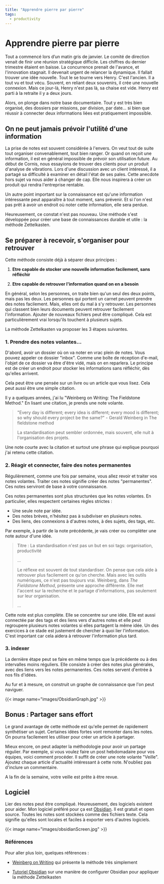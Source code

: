 ```yaml
---
title: "Apprendre pierre par pierre"
tags: 
  - productivity
---
```


# Apprendre pierre par pierre

Tout a commencé lors d’un matin gris de janvier. Le comité de direction venait de finir une réunion stratégique difficile. Les chiffres du dernier trimestre étaient en baisse. La concurrence prenait de l'avance, et l'innovation stagnait. Il devenait urgent de relancer la dynamique. Il fallait trouver une idée nouvelle. Tout le se tourne vers Henry. C'est l'ancien. Il a tout vu et tout vécu. Souvent, en reliant deux souvenirs, il crée une nouvelle connexion. Mais ce jour-là, Henry n'est pas là, sa chaise est vide. Henry est parti à la retraite il y a deux jours.

Alors, on plonge dans notre base documentaire. Tout y est très bien organisé, des dossiers par missions, par division, par date... si bien que réussir à connecter deux informations liées est pratiquement impossible.

## On ne peut jamais prévoir l'utilité d'une information

La prise de notes est souvent considérée à l'envers. On veut tout de suite tout organiser convenablement, tout bien ranger. Or quand on reçoit une information, il est en général impossible de prévoir son utilisation future. Au début de Cornis, nous essayions de trouver des clients pour un produit d'analyse de vibrations. Lors d'une discussion avec un client intéressé, il a partagé sa difficulté à examiner en détail l'état de ses pales. Cette anecdote hors sujet va nous aider à changer de cap. Elle nous inspirera à créer un produit qui rendra l'entreprise rentable.

Un autre point important sur la connaissance est qu'une information intéressante peut apparaître à tout moment, sans prévenir. Et si l'on n'est pas prêt à avoir un endroit où noter cette information, elle sera perdue.

Heureusement, ce constat n'est pas nouveau. Une méthode s'est développée pour créer une base de connaissances durable et utile : la méthode Zettelkasten.

## Se préparer à recevoir, s'organiser pour retrouver

Cette méthode consiste déjà à séparer deux principes :

1. **Etre capable de stocker une nouvelle information facilement, sans réfléchir**

2. **Etre capable de retrouver l'information quand on en a besoin**

En général, selon les personnes, on traite bien qu'un seul des deux points, mais pas les deux. Les personnes qui portent un carnet peuvent prendre des notes facilement. Mais, elles ont du mal à s'y retrouver. Les personnes qui classent bien leurs documents peuvent retrouver facilement l'information. Ajouter de nouveaux fichiers peut être compliqué. Cela est particulièrement vrai lorsqu'ils touchent à plusieurs sujets.

La méthode Zettelkasten va proposer les 3 étapes suivantes.

### 1. Prendre des notes volantes...

D'abord, avoir un dossier où on va noter en vrac plein de notes. Vous pouvez appeler ce dossier "inbox". Comme une boîte de réception d'e-mail, l'objet de ce dossier va être d'être vidé, mais on en reparlera. Le principe est de créer un endroit pour stocker les informations sans réfléchir, dès qu'elles arrivent.

Cela peut être une pensée sur un livre ou un article que vous lisez. Cela peut aussi être une simple citation.

Il y a quelques années, j'ai lu "Weinberg on Writing: The Fieldstone Method." En lisant une citation, je prends une note volante.

> "Every day is different; every idea is different; every mood is different; so why should every project be the same?" - Gerald Weinberg in The fieldstone method
> 
> La standardisation peut sembler ordonnée, mais souvent, elle nuit à l'organisation des projets.

Une note courte avec la citation et surtout une phrase qui explique pourquoi j'ai retenu cette citation.

### 2. Réagir et connecter, faire des notes permanentes

Régulièrement, comme une fois par semaine, vous allez revoir et traiter vos notes volantes. Traiter ces notes signifie créer des notes "permanentes". Ces notes serviront de base à votre connaissance.

Ces notes permanentes sont plus structurées que les notes volantes. En particulier, elles respectent certaines règles strictes :

- Une seule note par idée.
- Des notes brèves, n'hésitez pas à subdiviser en plusieurs notes.
- Des liens, des connexions à d'autres notes, à des sujets, des tags, etc.

Par exemple, à partir de la note précédente, je vais créer ou compléter une note autour d'une idée.

> Titre : La standardisation n'est pas un but en soi
> tags: organisation, productivité
>
> ...
>
> Le réflexe est souvent de tout standardiser. On pense que cela aide à retrouver plus facilement ce qu'on cherche. Mais avec les outils numériques, ce n'est pas toujours vrai. Weinberg, dans *The Fieldstone Method*, présente une approche diffêrente. Elle met l'accent sur la recherche et le partage d'informations, pas seulement sur leur organisation.
>
> ...

Cette note est plus complète. Elle se concentre sur une idée. Elle est aussi connectée par des tags et des liens vers d'autres notes et elle peut regroupere plusieurs notes volantes si elles partagent la même idée. Un des exercices à ce stade est justement de chercher à quoi lier l'information. C'est important car cela aidera à retrouver l'information plus tard.

### 3. indexer

La dernière étape peut se faire en même temps que la précédente ou à des intervalles moins réguliers. Elle consiste à créer des notes plus générales, avec des liens vers les notes permanentes. Ces notes servent d'entrée à nos fils d'idées.

Au fur et à mesure, on construit un graphe de connaissance que l'on peut naviguer.

{{< image name="images/ObsidianGraph.jpg" >}}


## Bonus : Partager sans effort

Le grand avantage de cette méthode est qu'elle permet de rapidement synthétiser un sujet. Certaines idées fortes vont remonter dans les notes. On pourra facilement les utiliser pour créer un article à partager.

Mieux encore, on peut adapter la méthodologie pour avoir un partage régulier. Par exemple, si vous voulez faire un post hebdomadaire pour vos équipes, voici comment procéder. Il suffit de créer une note volante "Veille". Ajoutez chaque article d'actualité intéressant à cette note. N'oubliez pas d'inclure un commentaire.

A la fin de la semaine, votre veille est prête à être revue.

## Logiciel

Lier des notes peut être compliqué. Heureusement, des logiciels existent pour aider. Mon logiciel préféré pour ça est [Obsidian](https://obsidian.md/). Il est gratuit et open source. Toutes les notes sont stockées comme des fichiers texte. Cela signifie qu'elles sont locales et faciles à exporter vers d'autres logiciels.

{{< image name="images/obsidianScreen.jpg" >}}


### Références

Pour aller plus loin, quelques références :

- [Weinberg on Writing]([https://www.goodreads.com/book/show/302021.Weinberg_on_Writing?from_search=true&from_srp=true&qid=CfAoviK5cC&rank=1](https://www.goodreads.com/book/show/302021.Weinberg_on_Writing?from_search=true&from_srp=true&qid=CfAoviK5cC&rank=1)) qui présente la méthode très simplement

- [Tutoriel Obsidian]([youtube.com/watch?v=hSTy_BInQs8](http://youtube.com/watch?v=hSTy_BInQs8)) sur une manière de configurer Obsidian pour appliquer la méthode Zettelkasten